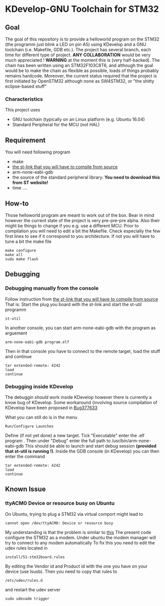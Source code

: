 # KDevelop-GNU Toolchain for STM32
## Goal
The goal of this repository is to provide a helloworld program on the STM32 (the programm just blink a LED on pin A5) using KDevelop and a GNU toolchain (i.e. Makefile, GDB etc.).
The project has several branch, each time for different type of project.
**ANY COLLABORATION** would be very much appreciated !
**WARNING** at the moment this is (very half-backed). The chain has been written using an STM32F103C8T6, and although the goal would be to make the chain as flexible as possible, loads of things probably remains hardcode. Moreover, the current status required that the project is first initiated by OpenSTM32 although none as SW4STM32, or "the shitty eclipse-based stuff" 

### Characteristics
This project uses 
* GNU toolchain (typically on an Linux platform (e.g. Ubuntu 16.04)
* Standard Peripheral for the MCU (not HAL)

## Requirement 
You will need following program
* make
* [the st-link that you will have to compile from source](https://github.com/texane/stlink)
* arm-none-eabi-gdb
* the source of the standard peripheral library. **You need to download this from ST website!**
* time ....

## How-to 
Those helloworld program are meant to work out of the box. Bear in mind however the current state of the project is very pre-pre-pre alpha. Also their might be things to change if you e.g. use a different MCU.
Prior to compilation you will need to edit a bit the Makefile. Check especially the few first lines to see if it correspond to you architecture. If not you will have to tune a bit the make file

```
make configure 
make all
sudo make flash
```

## Debugging 

### Debugging manually from the console
Follow instruction from [the st-link that you will have to compile from source](https://github.com/texane/stlink)
That is:
Start the plug you board with the st-link and start the st-util programm
```
st-util
```
In another console, you can start arm-none-eabi-gdb with the program as arguement 
```
arm-none-eabi-gdb program.elf
```
Then in that console you have to connect to the remote target, load the stuff and continue
```
tar extended-remote: 4242 
load 
continue
```
### Debugging inside KDevelop 
The debuggin *should* work inside KDevelop however there is currently a know bug of KDevelop.
Some workaround (involving source compilation of KDevelop have been proposed in [Bug377633](https://bugs.kde.org/show_bug.cgi?id=377633)

What you can still do is in the menu 
```
Run/Configure Launches
```
Define (if not yet done) a new target. Tick "Executable" enter the .elf program .
Then under "Debug" enter the full path to /usr/bin/arm-none-eabi-gdb
This should be able to launch and start debug session **(provided that st-util is running !)**.
Inside the GDB console (in KDevelop) you can then enter the command 
```
tar extended-remote: 4242 
load 
continue
```

## Known Issue 
### ttyACM0 Device or resource busy on Ubuntu
On Ubuntu, trying to plug a STM32 via virtual comport might lead to
```
cannot open /dev/ttyACM0: Device or resource busy
```
My understanding is that the problem is similar to [this](http://starter-kit.nettigo.eu/2015/serial-port-busy-for-avrdude-on-ubuntu-with-arduino-leonardo-eth/)
The present code configure the STM32 as a modem. 
Under ubuntu the modem manager will try to connect to any modem automatically 
To fix this you need to edit the udev rules located in 
```
install/51-stm32board.rules
```
By editing the Vendor id and Product id with the one you have on your device (use lsusb).
Then you need to copy that rules to 
```
/etc/udev/rules.d
```
and restart the udev server
```
sudo udevadm trigger
```
